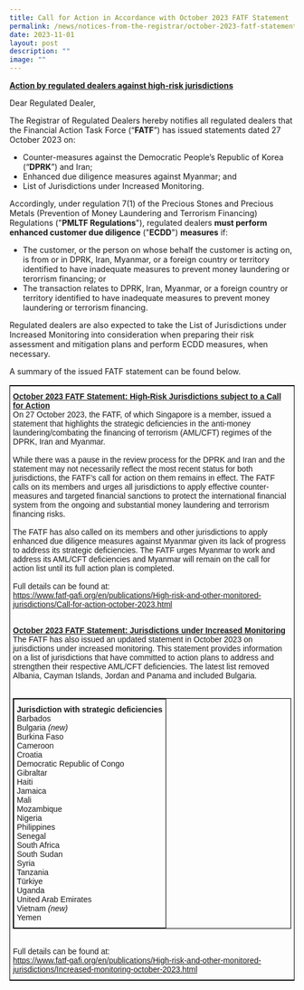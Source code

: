```yaml
---
title: Call for Action in Accordance with October 2023 FATF Statement
permalink: /news/notices-from-the-registrar/october-2023-fatf-statement/
date: 2023-11-01
layout: post
description: ""
image: ""
---
```

**<u>Action by regulated dealers against high-risk jurisdictions</u>**<br>

Dear Regulated Dealer,

The Registrar of Regulated Dealers hereby notifies all regulated dealers that the Financial Action Task Force (“**FATF**”) has issued statements dated 27 October 2023 on:
* Counter-measures against the Democratic People’s Republic of Korea (“**DPRK**”) and Iran;
* Enhanced due diligence measures against Myanmar; and
* List of Jurisdictions under Increased Monitoring.
    
Accordingly, under regulation 7(1) of the Precious Stones and Precious Metals (Prevention of Money Laundering and Terrorism Financing) Regulations ("**PMLTF Regulations**"), regulated dealers **must perform enhanced customer due diligence** ("**ECDD**") **measures** if:
* The customer, or the person on whose behalf the customer is acting on, is from or in DPRK, Iran, Myanmar, or a foreign country or territory identified to have inadequate measures to prevent money laundering or terorrism financing; or
* The transaction relates to DPRK, Iran, Myanmar, or a foreign country or territory identified to have inadequate measures to prevent money laundering or terrorism financing.

Regulated dealers are also expected to take the List of Jurisdictions under Increased Monitoring into consideration when preparing their risk assessment and mitigation plans and perform ECDD measures, when necessary.
    
A summary of the issued FATF statement can be found below. 
<style type="text/css">
.tg  {border-collapse:collapse;border-spacing:0;border-width:1px;border-style:solid;border-color:black;}
.tg td{font-family:Arial, sans-serif;font-size:14px;padding:10px 5px;border-style:solid;border-width:0px;overflow:hidden;word-break:normal;}
.tg th{font-family:Arial, sans-serif;font-size:14px;font-weight:normal;padding:10px 5px;border-style:solid;border-width:0px;overflow:hidden;word-break:normal;}
.tg .tg-exjp{border-color:#330001;text-align:left;vertical-align:middle}
</style>
<table class="tg">
    <tbody><tr>
    <th class="tg-exjp"><span style="font-weight:bold;text-decoration:underline">October 2023 FATF Statement: High-Risk Jurisdictions subject to a Call for Action</span><br>
On 27 October 2023, the FATF, of which Singapore is a member, issued a statement that highlights the strategic deficiencies in the anti-money laundering/combating the financing of terrorism (AML/CFT) regimes of the DPRK, Iran and Myanmar. <br><br>While there was a pause in the review process for the DPRK and Iran and the statement may not necessarily reflect the most recent status for both jurisdictions, the FATF’s call for action on them remains in effect. The FATF calls on its members and urges all jurisdictions to apply effective counter-measures and targeted financial sanctions to protect the international financial system from the ongoing and substantial money laundering and terrorism financing risks.<br><br>
The FATF has also called on its members and other jurisdictions to apply enhanced due diligence measures against Myanmar given its lack of progress to address its strategic deficiencies. The FATF urges Myanmar to work and address its AML/CFT deficiencies and Myanmar will remain on the call for action list until its full action plan is completed.<br><br>Full details can be found at:<br><a href="https://www.fatf-gafi.org/en/publications/High-risk-and-other-monitored-jurisdictions/Call-for-action-october-2023.html" target="_blank">https://www.fatf-gafi.org/en/publications/High-risk-and-other-monitored-jurisdictions/Call-for-action-october-2023.html</a><br><br>

<span style="font-weight:bold;text-decoration:underline">October 2023 FATF Statement: Jurisdictions under Increased Monitoring</span><br>
The FATF has also issued an updated statement in October 2023 on jurisdictions under increased monitoring. This statement provides information on a list of jurisdictions that have committed to action plans to address and strengthen their respective AML/CFT deficiencies. The latest list removed Albania, Cayman Islands, Jordan and Panama and included Bulgaria.<br><br>
<table style="border-collapse:collapse;border-spacing:0" class="tg"><thead><tr><th style="border-color:black;border-style:solid;border-width:1px;font-family:Arial, sans-serif;font-size:14px;font-weight:normal;overflow:hidden;padding:10px 5px;text-align:left;vertical-align:top;word-break:normal">
<span style="font-weight:bold">Jurisdiction with strategic deficiencies</span><br>
<span style="font-weight:normal">Barbados</span><br>
	<span style="font-weight:normal">Bulgaria <i>(new)</i></span><br>
<span style="font-weight:normal">Burkina Faso</span><br>
	<span style="font-weight:normal">Cameroon</span><br>
<span style="font-weight:normal">Croatia</span><br>	
<span style="font-weight:normal">Democratic Republic of Congo</span><br>
<span style="font-weight:normal">Gibraltar</span><br>
<span style="font-weight:normal">Haiti</span><br>
<span style="font-weight:normal">Jamaica</span><br>
<span style="font-weight:normal">Mali</span><br>
<span style="font-weight:normal">Mozambique</span><br>
<span style="font-weight:normal">Nigeria</span><br>
<span style="font-weight:normal">Philippines</span><br>
<span style="font-weight:normal">Senegal</span><br>
<span style="font-weight:normal">South Africa</span><br>
<span style="font-weight:normal">South Sudan</span><br>
<span style="font-weight:normal">Syria</span><br>
	<span style="font-weight:normal">Tanzania</span><br>
<span style="font-weight:normal">Türkiye</span><br>
<span style="font-weight:normal">Uganda</span><br>
<span style="font-weight:normal">United Arab Emirates</span><br>
	<span style="font-weight:normal">Vietnam <i>(new)</i></span><br>
<span style="font-weight:normal">Yemen</span><br></th></tr></thead></table>
<br>Full details can be found at:<br><a href="https://www.fatf-gafi.org/en/publications/High-risk-and-other-monitored-jurisdictions/Increased-monitoring-october-2023.html" target="_blank">https://www.fatf-gafi.org/en/publications/High-risk-and-other-monitored-jurisdictions/Increased-monitoring-october-2023.html</a><br></th>
  </tr>
</tbody></table>